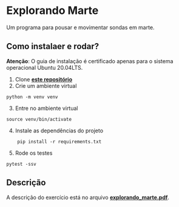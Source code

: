 # Explorando Marte
Um programa para pousar e movimentar sondas em marte.

## Como instalaer e rodar?
**Atenção**: O guia de instalação é certificado apenas para o sistema operacional Ubuntu 20.04LTS.
1. Clone **[este repositório](**https://github.com/matheus-b**eluco/sonda_marte)**
2. Crie um ambiente virtual
```
python -m venv venv
```
3. Entre no ambiente virtual
```
source venv/bin/activate
```
4. Instale as dependências do projeto
```
    pip install -r requirements.txt
```
5. Rode os testes
```
pytest -ssv
```


## Descrição
A descrição do exercício está no arquivo **[explorando_marte.pdf](./explorando_marte.pdf)**.